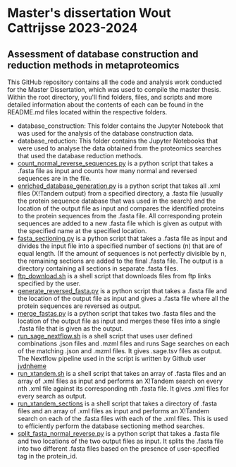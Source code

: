 # Master's dissertation Wout Cattrijsse 2023-2024
## Assessment of database construction and reduction methods in metaproteomics
This GitHub repository contains all the code and analysis work conducted for the Master Dissertation, which was used to compile the master thesis. Within the root directory, you'll find folders, files, and scripts and more detailed information about the contents of each can be found in the README.md files located within the respective folders.
* database_construction: This folder contains the Jupyter Notebook that was used for the analysis of the database construction data.
* database_reduction: This folder contains the Jupyter Notebooks that were used to analyse the data obtained from the proteomics searches that used the database reduction methods.
* [count_normal_reverse_sequences.py](https://github.com/WoutCatt/lab_notebook_masters_dissertation/blob/main/count_normal_reverse_sequences.py) is a python script that takes a .fasta file as input and counts how many normal and reversed sequences are in the file.
* [enriched_database_generation.py](https://github.com/WoutCatt/lab_notebook_masters_dissertation/blob/main/enriched_database_generation.py) is a python script that takes all .xml files (X!Tandem output) from a specified directory, a .fasta file (usually the protein sequence database that was used in the search) and the location of the output file as input and compares the identified proteins to the protein sequences from the .fasta file. All corresponding protein sequences are added to a new .fasta file which is given as output with the specified name at the specified location.
* [fasta_sectioning.py](https://github.com/WoutCatt/lab_notebook_masters_dissertation/blob/main/fasta_sectioning.py) is a python script that takes a .fasta file as input and divides the input file into a specified number of sections (n) that are of equal length. (If the amount of sequences is not perfectly divisible by n, the remaining sections are added to the final .fasta file. The output is a directory containing all sections in separate .fasta files.
* [ftp_download.sh](https://github.com/WoutCatt/lab_notebook_masters_dissertation/blob/main/ftp_download.sh) is a shell script that downloads files from ftp links specified by the user.
* [generate_reversed_fasta.py](https://github.com/WoutCatt/lab_notebook_masters_dissertation/blob/main/generate_reversed_fasta.py) is a python script that takes a .fasta file and the location of the output file as input and gives a .fasta file where all the protein sequences are reversed as output.
* [merge_fastas.py](https://github.com/WoutCatt/lab_notebook_masters_dissertation/blob/main/merge_fastas.py) is a python script that takes two .fasta files and the location of the output file as input and merges these files into a single .fasta file that is given as the output.
* [run_sage_nextflow.sh](https://github.com/WoutCatt/lab_notebook_masters_dissertation/blob/main/run_sage_nextflow.sh) is a shell script that uses user defined combinations .json files and .mzml files and runs Sage searches on each of the matching .json and .mzml files. It gives .sage.tsv files as output. The Nextflow pipeline used in the script is written by Github user [jvdnheme](https://github.ugent.be/jvdnheme/automatic_annotation)
* [run_xtandem.sh](https://github.com/WoutCatt/lab_notebook_masters_dissertation/blob/main/run_xtandem.sh) is a shell script that takes an array of .fasta files and an array of .xml files as input and performs an X!Tandem search on every nth .xml file against its corresponding nth .fasta file. It gives .xml files for every search as output.
* [run_xtandem_sections](https://github.com/WoutCatt/lab_notebook_masters_dissertation/blob/main/run_xtandem_sections.sh) is a shell script that takes a directory of .fasta files and an array of .xml files as input and performs an X!Tandem search on each of the .fasta files with each of the .xml files. This is used to efficiently perform the database sectioning method searches.
* [split_fasta_normal_reverse.py](https://github.com/WoutCatt/lab_notebook_masters_dissertation/blob/main/split_fasta_normal_reverse.py) is a python script that takes a .fasta file and two locations of the two output files as input. It splits the .fasta file into two different .fasta files based on the presence of user-specified tag in the protein_id.
